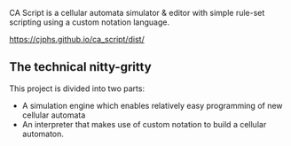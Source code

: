 CA Script is a cellular automata simulator & editor with simple rule-set scripting using a custom notation language. 

https://cjphs.github.io/ca_script/dist/


## The technical nitty-gritty

This project is divided into two parts:

- A simulation engine which enables relatively easy programming of new cellular automata
- An interpreter that makes use of custom notation to build a cellular automaton.


